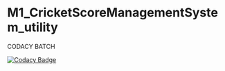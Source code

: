 # M1_CricketScoreManagementSystem_utility






CODACY BATCH

[![Codacy Badge](https://app.codacy.com/project/badge/Grade/7dd1757810c54874949dfa6d5e7247a4)](https://www.codacy.com/gh/Resma-M/M1_CricketscoreManagementSystem_utility/dashboard?utm_source=github.com&amp;utm_medium=referral&amp;utm_content=Resma-M/M1_CricketscoreManagementSystem_utility&amp;utm_campaign=Badge_Grade)


